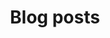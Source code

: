 ---
title: Blog posts
description: Scroll down and read some of my various rants and philippics on technology.
---